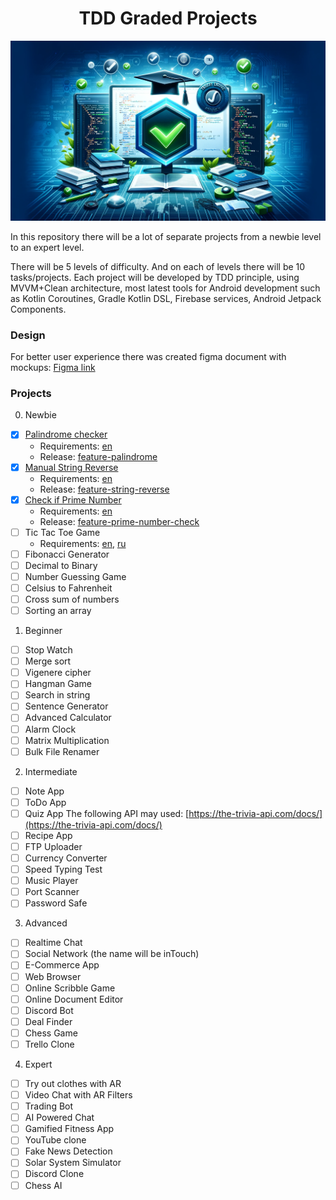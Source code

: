 <h1 align="center">TDD Graded Projects</h1>

![](https://github.com/yuriisurzhykov/TDD-GradedProjects/blob/master/tdd-projects-preview.png)

<p>In this repository there will be a lot of separate projects from a newbie level to an expert level.</p>
<p>There will be 5 levels of difficulty. And on each of levels there will be 10 tasks/projects. Each project will be developed by TDD principle, using MVVM+Clean architecture, most latest tools for Android development such as Kotlin Coroutines, Gradle Kotlin DSL, Firebase services, Android Jetpack Components.</p>
<h3>Design</h3>
<p>For better user experience there was created figma document with mockups: <a href="https://www.figma.com/file/ahmGcHcilcBv9DGocuhDCq/TDD-Graded-Projects?type=design&t=AvSkgFRK99MZMAEb-6">Figma link</a></p>

<h3>Projects</h3>

0. Newbie
- [X] [Palindrome checker](https://github.com/yuriysurzhikov/TDD-GradedProjects/tree/newbie/palindrome_checker)
  - Requirements: [en](https://github.com/yuriysurzhikov/TDD-GradedProjects/blob/master/palindrome/requirement_palindrome.md)
  - Release: [feature-palindrome](https://github.com/yuriysurzhikov/TDD-GradedProjects/releases/tag/feature-palindrome)
- [X] [Manual String Reverse](https://github.com/yuriysurzhikov/TDD-GradedProjects/tree/newbie/string_reverse)
  - Requirements: [en](https://github.com/yuriysurzhikov/TDD-GradedProjects/blob/master/stringReverse/requirement_string_reverse.md)
  - Release: [feature-string-reverse](https://github.com/yuriysurzhikov/TDD-GradedProjects/releases/tag/feature-string-reverse)
- [X] [Check if Prime Number](https://github.com/yuriysurzhikov/TDD-GradedProjects/tree/newbie/prime_number)
  - Requirements: [en](https://github.com/yuriysurzhikov/TDD-GradedProjects/blob/master/primeNumber/requirement_prime_number.md)
  - Release: [feature-prime-number-check](https://github.com/yuriysurzhikov/TDD-GradedProjects/releases/tag/feature-prime-number-check)
- [ ] Tic Tac Toe Game
  - Requirements: [en](https://github.com/yuriysurzhikov/TDD-GradedProjects/tree/newbie/tictactoe/tictactoe/requirements_tictactoe_en.md), [ru](https://github.com/yuriysurzhikov/TDD-GradedProjects/tree/newbie/tictactoe/tictactoe/requirements_tictactoe_ru.md)
- [ ] Fibonacci Generator
- [ ] Decimal to Binary
- [ ] Number Guessing Game
- [ ] Celsius to Fahrenheit
- [ ] Cross sum of numbers
- [ ] Sorting an array

1. Beginner
- [ ] Stop Watch
- [ ] Merge sort
- [ ] Vigenere cipher
- [ ] Hangman Game
- [ ] Search in string
- [ ] Sentence Generator
- [ ] Advanced Calculator
- [ ] Alarm Clock
- [ ] Matrix Multiplication
- [ ] Bulk File Renamer

2. Intermediate
- [ ] Note App
- [ ] ToDo App
- [ ] Quiz App
  The following API may used: [https://the-trivia-api.com/docs/](https://the-trivia-api.com/docs/)
- [ ] Recipe App
- [ ] FTP Uploader
- [ ] Currency Converter
- [ ] Speed Typing Test
- [ ] Music Player
- [ ] Port Scanner
- [ ] Password Safe

3. Advanced
- [ ] Realtime Chat
- [ ] Social Network (the name will be inTouch)
- [ ] E-Commerce App
- [ ] Web Browser
- [ ] Online Scribble Game
- [ ] Online Document Editor
- [ ] Discord Bot
- [ ] Deal Finder
- [ ] Chess Game
- [ ] Trello Clone

4. Expert
- [ ] Try out clothes with AR
- [ ] Video Chat with AR Filters
- [ ] Trading Bot
- [ ] AI Powered Chat
- [ ] Gamified Fitness App
- [ ] YouTube clone
- [ ] Fake News Detection
- [ ] Solar System Simulator
- [ ] Discord Clone
- [ ] Chess AI
